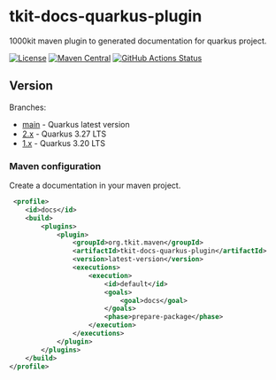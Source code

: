 # tkit-docs-quarkus-plugin

1000kit maven plugin to generated documentation for quarkus project.

[![License](https://img.shields.io/badge/license-Apache--2.0-green?style=for-the-badge&logo=apache)](https://www.apache.org/licenses/LICENSE-2.0)
[![Maven Central](https://img.shields.io/maven-central/v/org.tkit.maven/tkit-docs-quarkus-plugin?logo=java&style=for-the-badge)](https://maven-badges.herokuapp.com/maven-central/org.tkit.maven/tkit-docs-quarkus-plugin)
[![GitHub Actions Status](https://img.shields.io/github/actions/workflow/status/1000kit/tkit-docs-quarkus-plugin/build.yml?logo=GitHub&style=for-the-badge)](https://github.com/1000kit/tkit-docs-quarkus-plugin/actions/workflows/build.yml)

## Version

Branches:
* [main](https://github.com/1000kit/tkit-docs-quarkus-plugin/tree/main) - Quarkus latest version
* [2.x](https://github.com/1000kit/tkit-docs-quarkus-plugin/tree/1.x) - Quarkus 3.27 LTS
* [1.x](https://github.com/1000kit/tkit-docs-quarkus-plugin/tree/1.x) - Quarkus 3.20 LTS

### Maven configuration

Create a documentation in your maven project.
```xml
 <profile>
    <id>docs</id>
    <build>
        <plugins>
            <plugin>
                <groupId>org.tkit.maven</groupId>
                <artifactId>tkit-docs-quarkus-plugin</artifactId>
                <version>latest-version</version>
                <executions>
                    <execution>
                        <id>default</id>
                        <goals>
                            <goal>docs</goal>
                        </goals>
                        <phase>prepare-package</phase>
                    </execution>
                </executions>
            </plugin>
        </plugins>
    </build>
</profile>
```

